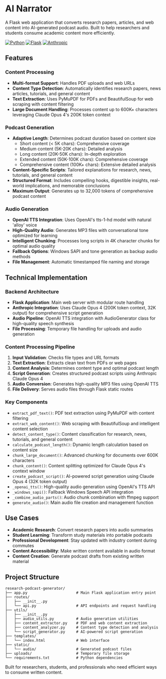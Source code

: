 # AI Narrator

A Flask web application that converts research papers, articles, and web content into AI-generated podcast audio. Built to help researchers and students consume academic content more efficiently.

[![Python](https://img.shields.io/badge/Python-3.8+-blue.svg)](https://python.org)
[![Flask](https://img.shields.io/badge/Flask-2.0+-green.svg)](https://flask.palletsprojects.com/)
[![Anthropic](https://img.shields.io/badge/Anthropic-Claude--Opus--4-purple.svg)](https://anthropic.com)


## Features

### Content Processing
- **Multi-format Support**: Handles PDF uploads and web URLs
- **Content Type Detection**: Automatically identifies research papers, news articles, tutorials, and general content
- **Text Extraction**: Uses PyMuPDF for PDFs and BeautifulSoup for web scraping with content filtering
- **Large Document Handling**: Processes content up to 600K+ characters leveraging Claude Opus 4's 200K token context

### Podcast Generation
- **Adaptive Length**: Determines podcast duration based on content size
  - Short content (< 5K chars): Comprehensive coverage
  - Medium content (5K-20K chars): Detailed analysis
  - Long content (20K-50K chars): In-depth exploration
  - Extended content (50K-100K chars): Comprehensive coverage
  - Comprehensive content (100K+ chars): Extensive detailed analysis
- **Content-Specific Scripts**: Tailored explanations for research, news, tutorials, and general content
- **Structured Format**: Includes compelling hooks, digestible insights, real-world implications, and memorable conclusions
- **Maximum Output**: Generates up to 32,000 tokens of comprehensive podcast content

### Audio Generation
- **OpenAI TTS Integration**: Uses OpenAI's tts-1-hd model with natural 'alloy' voice
- **High-Quality Audio**: Generates MP3 files with conversational tone optimized for learning
- **Intelligent Chunking**: Processes long scripts in 4K character chunks for optimal audio quality
- **Fallback Options**: Windows SAPI and tone generation as backup audio methods
- **File Management**: Automatic timestamped file naming and storage

## Technical Implementation

### Backend Architecture
- **Flask Application**: Main web server with modular route handling
- **Anthropic Integration**: Uses Claude Opus 4 (200K token context, 32K output) for comprehensive script generation
- **Audio Pipeline**: OpenAI TTS integration with AudioGenerator class for high-quality speech synthesis
- **File Processing**: Temporary file handling for uploads and audio generation

### Content Processing Pipeline
1. **Input Validation**: Checks file types and URL formats
2. **Text Extraction**: Extracts clean text from PDFs or web pages
3. **Content Analysis**: Determines content type and optimal podcast length
4. **Script Generation**: Creates structured podcast scripts using Anthropic Claude Opus 4
5. **Audio Conversion**: Generates high-quality MP3 files using OpenAI TTS
6. **File Delivery**: Serves audio files through Flask static routes

### Key Components
- `extract_pdf_text()`: PDF text extraction using PyMuPDF with content filtering
- `extract_web_content()`: Web scraping with BeautifulSoup and intelligent content selection
- `detect_content_type()`: Content classification for research, news, tutorials, and general content
- `calculate_podcast_length()`: Dynamic length calculation based on content size
- `chunk_large_document()`: Advanced chunking for documents over 600K characters
- `chunk_content()`: Content splitting optimized for Claude Opus 4's context window
- `create_podcast_script()`: AI-powered script generation using Claude Opus 4 (32K token output)
- `_openai_tts()`: High-quality audio generation using OpenAI's TTS API
- `_windows_sapi()`: Fallback Windows Speech API integration
- `_combine_audio_parts()`: Audio chunk combination with ffmpeg support
- `generate_audio()`: Main audio file creation and management function

## Use Cases

- **Academic Research**: Convert research papers into audio summaries
- **Student Learning**: Transform study materials into portable podcasts
- **Professional Development**: Stay updated with industry content during commutes
- **Content Accessibility**: Make written content available in audio format
- **Content Creation**: Generate podcast drafts from existing written material

## Project Structure

```
research-podcast-generator/
├── app.py                      # Main Flask application entry point
├── routes/
│   ├── __init__.py
│   └── api.py                  # API endpoints and request handling
├── utils/
│   ├── __init__.py
│   ├── audio_utils.py          # Audio generation utilities
│   ├── content_extractor.py    # PDF and web content extraction
│   ├── content_analyzer.py     # Content type detection and analysis
│   └── script_generator.py     # AI-powered script generation
├── templates/
│   └── index.html              # Web interface
├── static/
│   └── audio/                  # Generated podcast files
├── uploads/                    # Temporary file storage
└── requirements.txt            # Python dependencies
```

Built for researchers, students, and professionals who need efficient ways to consume written content.

